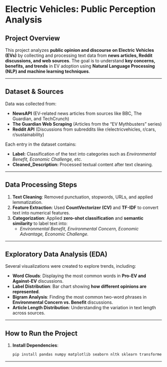 # **Electric Vehicles: Public Perception Analysis**  

## **Project Overview**  
This project analyzes **public opinion and discourse on Electric Vehicles (EVs)** by collecting and processing text data from **news articles, Reddit discussions, and web sources**. The goal is to understand **key concerns, benefits, and trends** in EV adoption using **Natural Language Processing (NLP) and machine learning techniques**.  

---

## **Dataset & Sources**  
Data was collected from:
- **NewsAPI** (EV-related news articles from sources like BBC, The Guardian, and TechCrunch)
- **The Guardian Web Scraping** (Articles from the “EV Mythbusters” series)
- **Reddit API** (Discussions from subreddits like r/electricvehicles, r/cars, r/sustainability)

Each entry in the dataset contains:
- **Label:** Classification of the text into categories such as *Environmental Benefit, Economic Challenge, etc.*
- **Cleaned_Description:** Processed textual content after text cleaning.

---

## **Data Processing Steps**  
1. **Text Cleaning**: Removed punctuation, stopwords, URLs, and applied lemmatization.  
2. **Feature Extraction**: Used **CountVectorizer (CV)** and **TF-IDF** to convert text into numerical features.  
3. **Categorization**: Applied **zero-shot classification** and **semantic similarity** to label text into:  
   - *Environmental Benefit, Environmental Concern, Economic Advantage, Economic Challenge.*  

---

## **Exploratory Data Analysis (EDA)**  
Several visualizations were created to explore trends, including:
- **Word Clouds**: Displaying the most common words in **Pro-EV and Against-EV** discussions.
- **Label Distribution**: Bar chart showing **how different opinions are represented**.
- **Bigram Analysis**: Finding the most common two-word phrases in **Environmental Concern vs. Benefit** discussions.
- **Article Length Distribution**: Understanding the variation in text length across sources.

---

## **How to Run the Project**
1. **Install Dependencies**:
   ```bash
   pip install pandas numpy matplotlib seaborn nltk sklearn transformers beautifulsoup4 requests praw wordcloud
   ```

---
